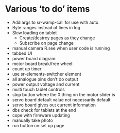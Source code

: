 # Various ‘to do’ items

 - Add args to sr-wamp-call for use with auto.
 - Byte ranges instead of lines in log
 - Slow loading on tablet
   - Create/destroy pages as they change
   - Subscribe on page change
 - manual camera R.see when user code is running
 - tabbed UI
 - power board diagram
 - motor board break/free wheel
 - count up timer
 - use sr-elements-switcher element
 - all analogue pins don't do output
 - power output voltage and current
 - multi touch tablet controls
 - stop button where the 0 thing on the motor slider is
 - servo board default value not necessarily default
 - servo board gives out current information
 - dbs check for tablets at the end
 - cope with firmware updating
 - manually take photo
 - run button on set up page
